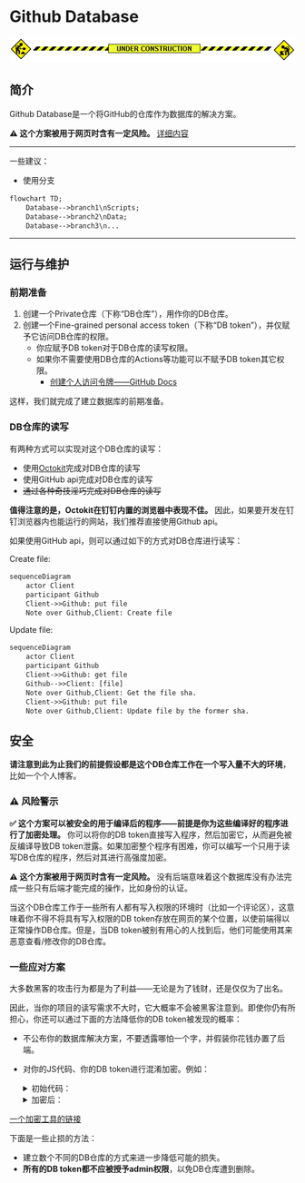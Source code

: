 # Github Database

![under construction](assets/images/under-construction.gif)

## 简介

Github Database是一个将GitHub的仓库作为数据库的解决方案。

**⚠️ 这个方案被用于网页时含有一定风险。** [详细内容](#safety-warning)

***

一些建议：
- 使用分支

```mermaid
flowchart TD;
    Database-->branch1\nScripts;
    Database-->branch2\nData;
    Database-->branch3\n...
```

------------------

## 运行与维护

### 前期准备

1. 创建一个Private仓库（下称“DB仓库”），用作你的DB仓库。
2. 创建一个Fine-grained personal access token（下称“DB token”），并仅赋予它访问DB仓库的权限。
    - 你应赋予DB token对于DB仓库的读写权限。
    - 如果你不需要使用DB仓库的Actions等功能可以不赋予DB token其它权限。
        - [创建个人访问令牌——GitHub Docs](
https://docs.github.com/zh/authentication/keeping-your-account-and-data-secure/creating-a-personal-access-token)

这样，我们就完成了建立数据库的前期准备。

### DB仓库的读写

有两种方式可以实现对这个DB仓库的读写：

- 使用[Octokit](https://github.com/octokit)完成对DB仓库的读写
- 使用GitHub api完成对DB仓库的读写
- ~~通过各种奇技淫巧完成对DB仓库的读写~~

**值得注意的是，Octokit在钉钉内置的浏览器中表现不佳。** 因此，如果要开发在钉钉浏览器内也能运行的网站，我们推荐直接使用Github api。

如果使用GitHub api，则可以通过如下的方式对DB仓库进行读写：

Create file:
```mermaid
sequenceDiagram
    actor Client
    participant Github
    Client->>Github: put file
    Note over Github,Client: Create file
```

Update file:

```mermaid
sequenceDiagram
    actor Client
    participant Github
    Client->>Github: get file
    Github-->>Client: [file]
    Note over Github,Client: Get the file sha.
    Client->>Github: put file
    Note over Github,Client: Update file by the former sha.
```

<span id="safety-warning">

## 安全

**请注意到此为止我们的前提假设都是这个DB仓库工作在一个写入量不大的环境**，比如一个个人博客。

### ⚠️ 风险警示

**✅ 这个方案可以被安全的用于编译后的程序——前提是你为这些编译好的程序进行了加密处理。** 你可以将你的DB token直接写入程序，然后加密它，从而避免被反编译导致DB token泄露。如果加密整个程序有困难，你可以编写一个只用于读写DB仓库的程序，然后对其进行高强度加密。

**⚠️ 这个方案被用于网页时含有一定风险。** 没有后端意味着这个数据库没有办法完成一些只有后端才能完成的操作，比如身份的认证。

当这个DB仓库工作于一些所有人都有写入权限的环境时（比如一个评论区），这意味着你不得不将具有写入权限的DB token存放在网页的某个位置，以使前端得以正常操作DB仓库。但是，当DB token被别有用心的人找到后，他们可能使用其来恶意查看/修改你的DB仓库。

### 一些应对方案

大多数黑客的攻击行为都是为了利益——无论是为了钱财，还是仅仅为了出名。

因此，当你的项目的读写需求不大时，它大概率不会被黑客注意到。即使你仍有所担心，你还可以通过下面的方法降低你的DB token被发现的概率：

- 不公布你的数据库解决方案，不要透露哪怕一个字，并假装你花钱办置了后端。
- 对你的JS代码、你的DB token进行混淆加密。例如：

    <details>
    <summary>初始代码：</summary>

    ```Javascript
    // base64 encoded
    var token = "dfghjkjdhstxgdshxjuhygDRFGYHBDFGYHUJNSBVGYHBDgvbhJNHvvUDHBJmgGHjBh"
    ...
    function updateDB(){
        fetch("https://api.github.com/repos/{ Owner }/{ Repo }/contents/" + fileName, {
            method: "put",
            headers: {
                Authorization: "token " + b64DecodeUnicode(token),
                Accept: "application/vnd.github.v3+json"
            },
            body: ...,
        });
    }
    ```
    </details>

    <details>
    <summary>加密后：</summary>

    ```
    // Magic. Do not touch.
    [][(![]+[])[!+[]+!![]+!![]]+([]+{})[+!![]]+(!![]+[])[+!![]]+(!![]+[])[+[]]][([]+{})[!+[]+!![]+!![]+!![]+!![]]+([]+{})[+!![]]+([][[]]+[])[+!![]]+(![]+[])[!+[]+!![]+!![]]+(!![]+[])[+[]]+(!![]+[])[+!![]]+([][[]]+[])[+[]]+([]+{})[!+[]+!![]+!![]+!![]+!![]]+(!![]+[])[+[]]+([]+{})[+!![]]+(!![]+[])[+!![]]](([]+[][(![]+[])[!+[]+!![]+!![]]+([]+...//（太长了，后略）
    ```
    </details>

[一个加密工具的链接](https://www.sojson.com/jsfuck.html)

下面是一些止损的方法：

- 建立数个不同的DB仓库的方式来进一步降低可能的损失。
- **所有的DB token都不应被授予admin权限**，以免DB仓库遭到删除。
